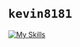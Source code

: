 # `kevin8181`

[![My Skills](https://skillicons.dev/icons?i=ts,nodejs,astro,react,tailwind,cloudflare,vercel,postgres,discord,discordjs,docker,pnpm,vscodium,githubactions,linux,md&perline=4)](https://skillicons.dev)
